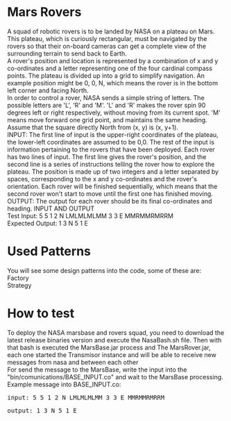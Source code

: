 Mars Rovers
===========

A squad of robotic rovers is to be landed by NASA on a plateau on Mars. This plateau, which is curiously rectangular, must be navigated by the rovers so that their on-board cameras can get a complete view of the surrounding terrain to send back to Earth.<br/>
A rover's position and location is represented by a combination of x and y co-ordinates and a letter representing one of the four cardinal compass points. The plateau is divided up into a grid to simplify navigation. An example position might be 0, 0, N, which means the rover is in the bottom left corner and facing North.<br/>
In order to control a rover, NASA sends a simple string of letters. The possible letters are 'L', 'R' and 'M'. 'L' and 'R' makes the rover spin 90 degrees left or right respectively, without moving from its current spot. 'M' means move forward one grid point, and maintains the same heading.<br/>
Assume that the square directly North from (x, y) is (x, y+1).<br/>
INPUT: The first line of input is the upper-right coordinates of the plateau, the lower-left coordinates are assumed to be 0,0. The rest of the input is information pertaining to the rovers that have been deployed. Each rover has two lines of input. The first line gives the rover's position, and the second line is a series of instructions telling the rover how to explore the plateau. The position is made up of two integers and a letter separated by spaces, corresponding to the x and y co-ordinates and the rover's orientation. Each rover will be
finished sequentially, which means that the second rover won't start to move until the first one has finished moving.<br/>
OUTPUT: The output for each rover should be its final co-ordinates and heading. INPUT AND OUTPUT 
<br/>Test Input: 5 5 1 2 N LMLMLMLMM 3 3 E MMRMMRMRRM<br/>
Expected Output: 1 3 N 5 1 E

Used Patterns
===========
You will see some design patterns into the code, some of these are:<br/>
Factory<br/>
Strategy<br/>


How to test
===========
To deploy the NASA marsbase and rovers squad, you need to download the latest release binaries version and execute the NasaBash.sh file. Then with that bash is executed the MarsBase.jar process and The MarsRover.jar, each one started the Transmisor instance and will be able to receive new messages from nasa and between each other<br/>
For send the message to the MarsBase, write the input into the "bin/comunications/BASE_INPUT.co" and wait to the MarsBase processing.<br/>
Example message into BASE_INPUT.co: 
<pre>input: 5 5 1 2 N LMLMLMLMM 3 3 E MMRMMRMRRM</pre>
<pre>output: 1 3 N 5 1 E</pre>
